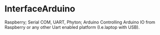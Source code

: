 # InterfaceArduino 
Raspberry; Serial COM, UART, Phyton; Arduino Controlling Arduino IO from Raspberry or any other Uart enabled platform (I.e.laptop with USB).
